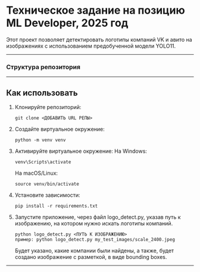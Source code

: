 # Техническое задание на позицию ML Developer, 2025 год

Этот проект позволяет детектировать логотипы компаний VK и авито на изображениях с использованием предобученной модели YOLO11.

---

### Структура репозитория

---

## Как использовать
1. Клонируйте репозиторий:
    ```
    git clone <ДОБАВИТЬ URL РЕПЫ>
    ```

2. Создайте виртуальное окружение:
    ```
    python -m venv venv
    ```

3. Активируйте виртуальное окружение:
    На Windows:
    ```
    venv\Scripts\activate
    ```
    На macOS/Linux:
    ```
    source venv/bin/activate
    ```

4. Установите зависимости:
    ```
    pip install -r requirements.txt
    ```

5. Запустите приложение, через файл logo_detect.py, указав путь к изображению, на котором нужно искать логотипы компаний.
    ```
    python logo_detect.py <ПУТЬ К ИЗОБРАЖЕНИЮ>
    пример: python logo_detect.py my_test_images/scale_2400.jpeg
    ```
    Будет указано, какие компании были найдены, а также, будет создано изображение с разметкой, в виде bounding boxes.

---

